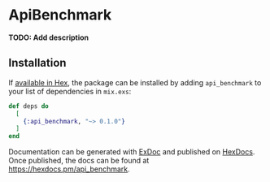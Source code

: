 # ApiBenchmark

**TODO: Add description**

## Installation

If [available in Hex](https://hex.pm/docs/publish), the package can be installed
by adding `api_benchmark` to your list of dependencies in `mix.exs`:

```elixir
def deps do
  [
    {:api_benchmark, "~> 0.1.0"}
  ]
end
```

Documentation can be generated with [ExDoc](https://github.com/elixir-lang/ex_doc)
and published on [HexDocs](https://hexdocs.pm). Once published, the docs can
be found at <https://hexdocs.pm/api_benchmark>.

